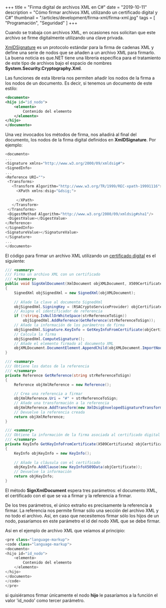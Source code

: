 +++
title = "Firma digital de archivos XML en C#"
date = "2019-10-11"
description = "Cómo firmar archivos XML utilizando un certificado digital y C#"
thumbnail = "/articles/development/firma-xml/firma-xml.jpg"
tags = [ "Programación", "Seguridad" ]
+++

Cuando se trabaja con archivos XML, en ocasiones nos solicitan que este archivo se firme digitalmente
utilizando una clave privada.

[XmlDSignature](http://www.w3.org/TR/xmldsig-core/) es un protocolo estándar para 
la firma de cadenas XML y define una serie de nodos que se añaden a un archivo XML para firmarlo. La
buena noticia es que.NET tiene una librería específica para el tratamiento de este tipo de archivos bajo el
espacio de nombres **System.Security.Cryptography.Xml**.

Las funciones de esta librería nos permiten añadir los nodos de la firma a los nodos de un documento.
Es decir, si tenemos un documento de este estilo:

```XML
<documento>
<hijo id="id_nodo">
	<elemento>
		Contenido del elemento
	</elemento>
</hijo>
</documento>
```	

Una vez invocados los métodos de firma, nos añadirá al final del documento, los nodos de la firma digital definidos 
en **XmlDSignature**. Por ejemplo:

```csharp
<documento>
...
<Signature xmlns="http://www.w3.org/2000/09/xmldsig#">
<SignedInfo>
...
<Reference URI="">
 <Transforms>
   <Transform Algorithm="http://www.w3.org/TR/1999/REC-xpath-19991116">
     <XPath xmlns:dsig="&dsig;">
     
     </XPath>
   </Transform>
 </Transforms>
 <DigestMethod Algorithm="http://www.w3.org/2000/09/xmldsig#sha1"/>
 <DigestValue></DigestValue>
</Reference>
</SignedInfo>
<SignatureValue></SignatureValue>
</Signature>
...
</documento>
```	

El código para firmar un archivo XML utilizando un [certificado digital](/blog/articles/seguridad/certificados-digitales/certificados-digitales)
es el siguiente:

```csharp
/// <summary>
///	Firma un archivo XML con un certificado
/// </summary>
public void SignXmlDocument(XmlDocument objXMLDocument, X509Certificate2 objCertificate, string strReferenceToSign = "")
{ 
	SignedXml objSignedXml = new SignedXml(objXMLDocument);
	
	// Añade la clave al documento SignedXml
	objSignedXml.SigningKey = (RSACryptoServiceProvider) objCertificate.PrivateKey;
	// Asigna el identificador de referencia
	if (!string.IsNullOrWhiteSpace(strReferenceToSign))
		objSignedXml.AddReference(GetReference(strReferenceToSign));
	// Añade la información de los parámetros de firma
	objSignedXml.Signature.KeyInfo = GetKeyInfoFromCertificate(objCertificate);
	// Calcula la firma
	objSignedXml.ComputeSignature();
	// Añade el elemento firmado al documento XML
	objXMLDocument.DocumentElement.AppendChild(objXMLDocument.ImportNode(objSignedXml.GetXml(), true));
}

/// <summary>
///	Obtiene los datos de la referencia
/// </summary>
private Reference GetReference(string strReferenceToSign)
{ 
	Reference objXmlReference = new Reference();
	
	// Crea una referencia a firmar
	objXmlReference.Uri = "#" + strReferenceToSign;
	// Añade una transformación a la referencia
	objXmlReference.AddTransform(new XmlDsigEnvelopedSignatureTransform());
	// Devuelve la referencia creada
	return objXmlReference;
}

/// <summary>
///	Obtiene la información de la firma asociada al certificado digital
/// </summary>
private KeyInfo GetKeyInfoFromCertificate(X509Certificate2 objCertificate)
{ 
	KeyInfo objKeyInfo = new KeyInfo();
	
	// Añade la cláusula con el certificado
	objKeyInfo.AddClause(new KeyInfoX509Data(objCertificate));
	// Devuelve la información
	return objKeyInfo;
}
```

El método **SignXmlDocument** espera tres parámetros: el documento XML, el certificado con el que se va a firmar y
la referencia a firmar.

De los tres parámetros, el único extraño es precisamente la referencia a firmar. La referencia nos permite firmar sólo
una sección del archivo XML y no todo el archivo. Así, en caso que necesitemos firmar sólo los hijos de un nodo, pasaríamos
en este parámetro el id del nodo XML que se debe firmar.

Así en el ejemplo de archivo XML que veíamos al principio:

```csharp
<pre class="language-markup">
<code class="language-markup">
<documento>
<hijo id="id_nodo">
	<elemento>
		Contenido del elemento
	</elemento>
</hijo>
</documento>
</code>
</pre>
```	

si quisiéramos firmar únicamente el nodo **hijo** le pasaríamos a la función el valor 'id_nodo' como tercer parámetro.